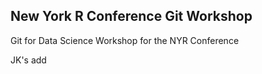 ## New York R Conference Git Workshop

Git for Data Science Workshop for the NYR Conference

JK's add

